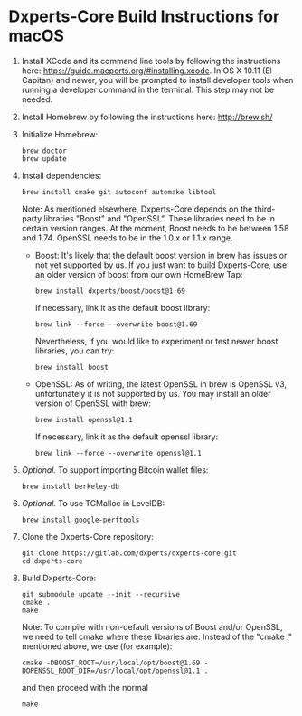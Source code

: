 # Dxperts-Core Build Instructions for macOS

1. Install XCode and its command line tools by following the instructions here: https://guide.macports.org/#installing.xcode.
   In OS X 10.11 (El Capitan) and newer, you will be prompted to install developer tools when running a developer command in the terminal. This step may not be needed.

2. Install Homebrew by following the instructions here: http://brew.sh/

3. Initialize Homebrew:

   ```
   brew doctor
   brew update
   ```

4. Install dependencies:

   ```
   brew install cmake git autoconf automake libtool
   ```

   Note:
   As mentioned elsewhere, Dxperts-Core depends on the third-party libraries "Boost" and "OpenSSL". These libraries need to be in certain version ranges. At the moment, Boost needs to be between 1.58 and 1.74. OpenSSL needs to be in the 1.0.x or 1.1.x range.

   - Boost:
     It's likely that the default boost version in brew has issues or not yet supported by us. If you just want to build Dxperts-Core, use an older version of boost from our own HomeBrew Tap:

     ```
     brew install dxperts/boost/boost@1.69
     ```

     If necessary, link it as the default boost library:

     ```
     brew link --force --overwrite boost@1.69
     ```

     Nevertheless, if you would like to experiment or test newer boost libraries, you can try:

     ```
     brew install boost
     ```

   - OpenSSL:
     As of writing, the latest OpenSSL in brew is OpenSSL v3, unfortunately it is not supported by us. You may install an older version of OpenSSL with brew:
     ```
     brew install openssl@1.1
     ```
     If necessary, link it as the default openssl library:
     ```
     brew link --force --overwrite openssl@1.1
     ```

5. _Optional._ To support importing Bitcoin wallet files:

   ```
   brew install berkeley-db
   ```

6. _Optional._ To use TCMalloc in LevelDB:

   ```
   brew install google-perftools
   ```

7. Clone the Dxperts-Core repository:

   ```
   git clone https://gitlab.com/dxperts/dxperts-core.git
   cd dxperts-core
   ```

8. Build Dxperts-Core:

   ```
   git submodule update --init --recursive
   cmake .
   make
   ```

   Note:
   To compile with non-default versions of Boost and/or OpenSSL, we need to tell cmake where these libraries are. Instead of the "cmake ." mentioned above, we use (for example):

   ```
   cmake -DBOOST_ROOT=/usr/local/opt/boost@1.69 -DOPENSSL_ROOT_DIR=/usr/local/opt/openssl@1.1 .
   ```

   and then proceed with the normal

   ```
   make
   ```
